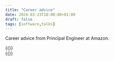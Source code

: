 ```yaml
---
title: "Career advice"
date: 2024-03-23T10:00:00+01:00
draft: false
tags: [software,talks]
---
```

Career advice from Principal Engineer at Amazon. 

{{<youtube wc9gBBybgLw>}}  
{{<youtube uX719LQBLXw>}}
